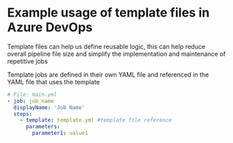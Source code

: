# Example usage of template files in Azure DevOps

Template files can help us define reusable logic, this can help reduce overall pipeline file size and simplify the implementation and maintenance of repetitive jobs

Template jobs are defined in their own YAML file and referenced in the YAML file that uses the template



```yaml
# File: main.yml
- job: job_name
  displayName: 'Job Name'
  steps:
    - template: template.yml #template file reference
      parameters:
        parameter1: value1
```
